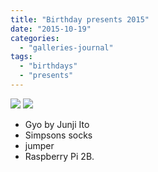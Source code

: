 ```yaml
---
title: "Birthday presents 2015"
date: "2015-10-19"
categories: 
  - "galleries-journal"
tags: 
  - "birthdays"
  - "presents"
---
```


[![](images/Birthday-presents-2015.jpg)](images/Birthday-presents-2015.jpg)
[![](images/Birthday-presents-2015.jpg)](images/Birthday-presents-2015.jpg)

- Gyo by Junji Ito
- Simpsons socks
- jumper
- Raspberry Pi 2B.

